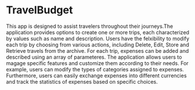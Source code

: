 # TravelBudget
This app is designed to assist travelers throughout their journeys.The application provides options to create one or more trips, each characterized by values such as name and description.
Users have the felxibility to modify each trip by choosing from various actions, including Delete, Edit, Store and Retrieve travels from the archive.
For each trip, expenses can be added and described using an array of parameteres. The application allows users to magage specific features and customize them according to their needs. For example, users can modify the types of categories assigned to expenses.
Furthermore, users can easily exchange expenses into different currencies and track the statistics of expenses based on specific choices. 
